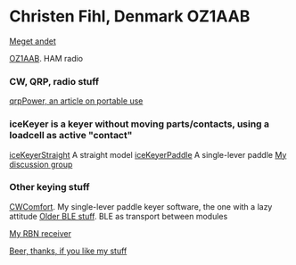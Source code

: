 # Christen Fihl, Denmark  OZ1AAB
[Meget andet](/misc.html)

[OZ1AAB](/oz1aab/). HAM radio

### CW, QRP, radio stuff  
[qrpPower, an article on portable use](/qrpPower.html)
### iceKeyer is a keyer without moving parts/contacts, using a loadcell as active "contact"
[iceKeyerStraight](/iceKeyer/indexStraight.html) A straight model
[iceKeyerPaddle](/iceKeyer/indexPaddle.html) A single-lever paddle
[My discussion group](https://www.facebook.com/groups/oz1aab)
### Other keying stuff
[CWComfort](/CWComfort/). My single-lever paddle keyer software, the one with a lazy attitude
[Older BLE stuff](/BLE_CW_Keyer/). BLE as transport between modules

[My RBN receiver](https://beta.reversebeacon.net/main.php?zoom=57.70,6.33,2.00&rows=100&spotters=1&max_age=3,hours&spotter_call=oz1aab&hide=distance_mi)

[Beer, thanks, if you like my stuff](https://www.buymeacoffee.com/Fihl)
